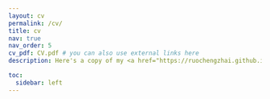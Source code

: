 ```yaml
---
layout: cv
permalink: /cv/
title: cv
nav: true
nav_order: 5
cv_pdf: CV.pdf # you can also use external links here
description: Here's a copy of my <a href="https://ruochengzhai.github.io/assets/pdf/CV.pdf">CV</a>.

toc:
  sidebar: left
---
```

